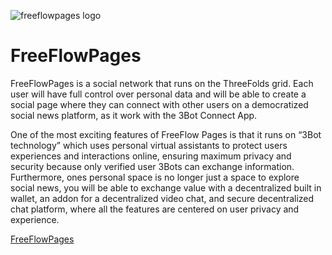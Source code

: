![freeflowpages logo](ffp_logo.jpg)

# FreeFlowPages

FreeFlowPages is a social network that runs on the ThreeFolds grid. 
Each user will have full control over personal data and will be able to create a social page where they can connect with other users on a democratized social news platform, as it work with the 3Bot Connect App.

One of the most exciting features of FreeFlow Pages is that it runs on “3Bot technology” which uses personal virtual assistants to protect users experiences and interactions online, ensuring maximum privacy and security because only verified user 3Bots can exchange information. Furthermore, ones personal space is no longer just a space to explore social news, you will be able to exchange value with a decentralized built in wallet, an addon for a decentralized video chat, and secure decentralized chat platform, where all the features are centered on user privacy and experience. 

[FreeFlowPages](http://www.freeflowpages.com)
